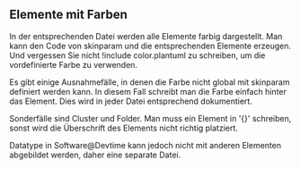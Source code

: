 ## Elemente mit Farben
In der entsprechenden Datei werden alle Elemente farbig dargestellt. Man kann den Code von skinparam und die entsprechenden Elemente erzeugen. Und vergessen Sie nicht !include color.plantuml zu schreiben, um die vordefinierte Farbe zu verwenden. 

Es gibt einige Ausnahmefälle, in denen die Farbe nicht global mit skinparam definiert werden kann. In diesem Fall schreibt man die Farbe einfach hinter das Element. Dies wird in jeder Datei entsprechend dokumentiert.

Sonderfälle sind Cluster und Folder. Man muss ein Element in '{}' schreiben, sonst wird die Überschrift des Elements nicht richtig platziert.

Datatype in Software@Devtime kann jedoch nicht mit anderen Elementen abgebildet werden, daher eine separate Datei.